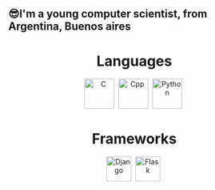 
## 😎I'm a young computer scientist, from Argentina, Buenos aires

</div>
<h1 align="center">Languages</h1>
<div align="center">
        <img src="https://raw.githubusercontent.com/rahulbanerjee26/githubProfileReadmeGenerator/main/icons/c.svg"
             title="C" alt="C"
             width="60" height="60"/></a>&nbsp;
        <img src="https://raw.githubusercontent.com/rahulbanerjee26/githubProfileReadmeGenerator/main/icons/cpp.svg"
             title="Cpp" alt="Cpp "
             width="60" height="60"/></a>&nbsp;       
        <img src="https://raw.githubusercontent.com/rahulbanerjee26/githubProfileReadmeGenerator/main/icons/python.svg"
             title="Python" alt="Python"
             width="60" height="60"/></a>&nbsp;
</div>

</div>
<h1 align="center">Frameworks</h1>
<div align="center">
        <img src="https://github.com/rahuldkjain/github-profile-readme-generator/raw/master/src/images/icons/Framework/django.svg"
             title="Django" alt="Django"
             width="50" height="50"/></a>&nbsp;
        <img src="https://github.com/rahuldkjain/github-profile-readme-generator/raw/master/src/images/icons/Framework/flask.svg"
             title="Flask" alt="Flask"
             width="50" height="50"/></a>&nbsp;
</div>
